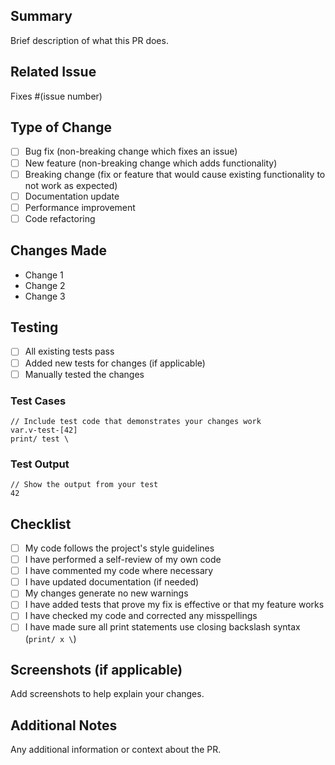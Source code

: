 ## Summary
Brief description of what this PR does.

## Related Issue
Fixes #(issue number)

## Type of Change
- [ ] Bug fix (non-breaking change which fixes an issue)
- [ ] New feature (non-breaking change which adds functionality)
- [ ] Breaking change (fix or feature that would cause existing functionality to not work as expected)
- [ ] Documentation update
- [ ] Performance improvement
- [ ] Code refactoring

## Changes Made
- Change 1
- Change 2
- Change 3

## Testing
- [ ] All existing tests pass
- [ ] Added new tests for changes (if applicable)
- [ ] Manually tested the changes

### Test Cases
```blaze
// Include test code that demonstrates your changes work
var.v-test-[42]
print/ test \
```

### Test Output
```
// Show the output from your test
42
```

## Checklist
- [ ] My code follows the project's style guidelines
- [ ] I have performed a self-review of my own code
- [ ] I have commented my code where necessary
- [ ] I have updated documentation (if needed)
- [ ] My changes generate no new warnings
- [ ] I have added tests that prove my fix is effective or that my feature works
- [ ] I have checked my code and corrected any misspellings
- [ ] I have made sure all print statements use closing backslash syntax (`print/ x \`)

## Screenshots (if applicable)
Add screenshots to help explain your changes.

## Additional Notes
Any additional information or context about the PR.